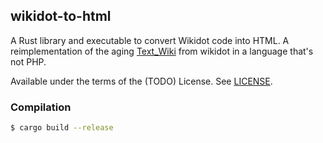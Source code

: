 ## wikidot-to-html
A Rust library and executable to convert Wikidot code into HTML. A reimplementation of the aging [Text\_Wiki](https://github.com/gabrys/wikidot/tree/master/lib/Text_Wiki/Text) from wikidot in a language that's not PHP.

Available under the terms of the (TODO) License. See [LICENSE](LICENSE).

### Compilation
```sh
$ cargo build --release
```
